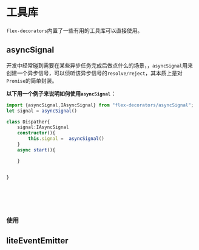 # 工具库

`flex-decorators`内置了一些有用的工具库可以直接使用。

## asyncSignal

开发中经常碰到需要在某些异步任务完成后做点什么的场景，，`asyncSignal`用来创建一个异步信号，可以侦听该异步信号的`resolve/reject`，其本质上是对`Promise`的简单封装。

**以下用一个例子来说明如何使用`asyncSignal`：**

```typescript
import {asyncSignal,IAsyncSignal} from "flex-decorators/asyncSignal";
let signal = asyncSignal()

class Dispather{
    signal:IAsyncSignal
    constructor(){
        this.signal =  asyncSignal()
    }
    async start(){

    }


}







```


### 使用










## liteEventEmitter